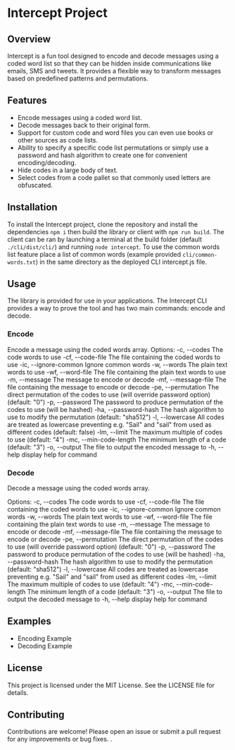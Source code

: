 # Intercept Project
## Overview
Intercept is a fun tool designed to encode and decode messages using a coded word list so that they can be hidden inside communications like emails, SMS and tweets. It provides a flexible way to transform messages based on predefined patterns and permutations.

## Features
- Encode messages using a coded word list.
- Decode messages back to their original form.
- Support for custom code and word files you can even use books or other sources as code lists.
- Ability to specify a specific code list permutations or simply use a password and hash algorithm to create one for convenient encoding/decoding.
- Hide codes in a large body of text.
- Select codes from a code pallet so that commonly used letters are obfuscated.

## Installation
To install the Intercept project, clone the repository and install the dependencies `npm i` then build the library or client with `npm run build`. The client can be ran by launching a terminal at the build folder (default `./cli/dist/cli/`) and running `node intercept`. To use the common words list feature place a list of common words (example provided `cli/common-words.txt`) in the same directory as the deployed CLI intercept.js file.

## Usage
The library is provided for use in your applications. The Intercept CLI provides a way to prove the tool and has two main commands: encode and decode.

### Encode
Encode a message using the coded words array.
Options:
    -c, --codes <codes>                        The code words to use
    -cf, --code-file <codeFile>                The file containing the coded words to use
    -ic, --ignore-common                       Ignore common words
    -w, --words <words>                        The plain text words to use
    -wf, --word-file <wordFile>                The file containing the plain text words to use
    -m, --message <message>                    The message to encode or decode
    -mf, --message-file <messageFile>          The file containing the message to encode or decode
    -pe, --permutation <permutation>           The direct permutation of the codes to use (will override password option) (default: "0")
    -p, --password <password>                  The password to produce permutation of the codes to use (will be hashed)
    -ha, --password-hash <passwordHash>        The hash algorithm to use to modify the permutation (default: "sha512")
    -l, --lowercase                            All codes are treated as lowercase preventing e.g. "Sail" and "sail" from used as different codes
                                                                                         (default: false)
    -lm, --limit <limit>                       The maximum multiple of codes to use (default: "4")
    -mc, --min-code-length <minPatternLength>  The minimum length of a code (default: "3")
    -o, --output <output>                      The file to output the encoded message to
    -h, --help                                 display help for command
  
### Decode
Decode a message using the coded words array.

Options:
    -c, --codes <codes>                     The code words to use
    -cf, --code-file <codeFile>             The file containing the coded words to use
    -ic, --ignore-common                    Ignore common words
    -w, --words <words>                     The plain text words to use
    -wf, --word-file <wordFile>             The file containing the plain text words to use
    -m, --message <message>                 The message to encode or decode
    -mf, --message-file <messageFile>       The file containing the message to encode or decode
    -pe, --permutation <permutation>        The direct permutation of the codes to use (will override password option) (default: "0")
    -p, --password <password>               The password to produce permutation of the codes to use (will be hashed)
    -ha, --password-hash <passwordHash>     The hash algorithm to use to modify the permutation (default: "sha512")
    -l, --lowercase                         All codes are treated as lowercase preventing e.g. "Sail" and "sail" from used as different codes
    -lm, --limit <limit>                    The maximum multiple of codes to use (default: "4")
    -mc, --min-code-length <minCodeLength>  The minimum length of a code (default: "3")
    -o, --output <output>                   The file to output the decoded message to
    -h, --help                              display help for command

## Examples
- Encoding Example
- Decoding Example

## License
This project is licensed under the MIT License. See the LICENSE file for details.

## Contributing
Contributions are welcome! Please open an issue or submit a pull request for any improvements or bug fixes.
.
